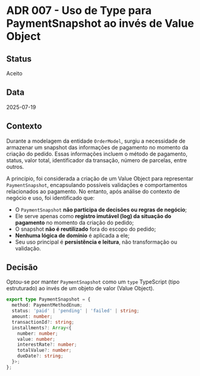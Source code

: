 # ADR 007 - Uso de Type para PaymentSnapshot ao invés de Value Object

## Status

Aceito

## Data

2025-07-19

## Contexto

Durante a modelagem da entidade `OrderModel`, surgiu a necessidade de armazenar um snapshot das informações de pagamento no momento da criação do pedido. Essas informações incluem o método de pagamento, status, valor total, identificador da transação, número de parcelas, entre outros.

A princípio, foi considerada a criação de um Value Object para representar `PaymentSnapshot`, encapsulando possíveis validações e comportamentos relacionados ao pagamento. No entanto, após análise do contexto de negócio e uso, foi identificado que:

- O `PaymentSnapshot` **não participa de decisões ou regras de negócio**;
- Ele serve apenas como **registro imutável (log) da situação do pagamento** no momento da criação do pedido;
- O snapshot **não é reutilizado** fora do escopo do pedido;
- **Nenhuma lógica de domínio** é aplicada a ele;
- Seu uso principal é **persistência e leitura**, não transformação ou validação.

## Decisão

Optou-se por manter `PaymentSnapshot` como um `type` TypeScript (tipo estruturado) ao invés de um objeto de valor (Value Object).

```ts
export type PaymentSnapshot = {
  method: PaymentMethodEnum;
  status: 'paid' | 'pending' | 'failed' | string;
  amount: number;
  transactionId?: string;
  installments?: Array<{
    number: number;
    value: number;
    interestRate?: number;
    totalValue?: number;
    dueDate?: string;
  }>;
};
```
